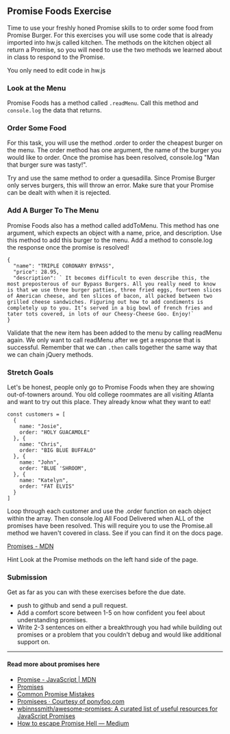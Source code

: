 ## Promise Foods Exercise

Time to use your freshly honed Promise skills to to order some food from Promise Burger. For this exercises you will use some code that is already imported into hw.js called kitchen. The methods on the kitchen object all return a Promise, so you will need to use the two methods we learned about in class to respond to the Promise.

You only need to edit code in hw.js

### Look at the Menu

Promise Foods has a method called `.readMenu`. Call this method and `console.log` the data that returns.

### Order Some Food

For this task, you will use the method .order to order the cheapest burger on the menu. The order method has one argument, the name of the burger you would like to order. Once the promise has been resolved, console.log "Man that burger sure was tasty!".

Try and use the same method to order a quesadilla. Since Promise Burger only serves burgers, this will throw an error. Make sure that your Promise can be dealt with when it is rejected.

### Add A Burger To The Menu

Promise Foods also has a method called addToMenu. This method has one argument, which expects an object with a name, price, and description. Use this method to add this burger to the menu. Add a method to console.log the response once the promise is resolved!
```
{
  "name": "TRIPLE CORONARY BYPASS",
  "price": 28.95,
  "description": ` It becomes difficult to even describe this, the most preposterous of our Bypass Burgers. All you really need to know is that we use three burger patties, three fried eggs, fourteen slices of American cheese, and ten slices of bacon, all packed between two grilled cheese sandwiches. Figuring out how to add condiments is completely up to you. It’s served in a big bowl of french fries and tater tots covered, in lots of our Cheesy-Cheese Goo. Enjoy!`
}
```

Validate that the new item has been added to the menu by calling readMenu again. We only want to call readMenu after we get a response that is successful. Remember that we can `.then` calls together the same way that we can chain jQuery methods.

### Stretch Goals

Let's be honest, people only go to Promise Foods when they are showing out-of-towners around. You old college roommates are all visiting Atlanta and want to try out this place. They already know what they want to eat!
```
const customers = [
  {
    name: "Josie",
    order: "HOLY GUACAMOLE"
  }, {
    name: "Chris",
    order: "BIG BLUE BUFFALO"
  }, {
    name: "John",
    order: "BLUE 'SHROOM",
  }, {
    name: "Katelyn",
    order: "FAT ELVIS"
  }
]
```

Loop through each customer and use the .order function on each object within the array. Then console.log All Food Delivered when ALL of the promises have been resolved. This will require you to use the Promise.all method we haven't covered in class. See if you can find it on the docs page.

[Promises - MDN](https://developer.mozilla.org/en-US/docs/Web/JavaScript/Reference/Global_Objects/Promise)

Hint Look at the Promise methods on the left hand side of the page.

### Submission

Get as far as you can with these exercises before the due date.

- push to github and send a pull request.
- Add a comfort score between 1-5 on how confident you feel about understanding promises.
- Write 2-3 sentences on either a breakthrough you had while building out promises or a problem that you couldn't debug and would like additional support on.

_____

#### Read more about promises here 

* [Promise - JavaScript | MDN](https://developer.mozilla.org/en-US/docs/Web/JavaScript/Reference/Global_Objects/Promise)
* [Promises](https://www.promisejs.org/)
* [Common Promise Mistakes](https://pouchdb.com/2015/05/18/we-have-a-problem-with-promises.html)
* [Promisees · Courtesy of ponyfoo.com](http://bevacqua.github.io/promisees/)
* [wbinnssmith/awesome-promises: A curated list of useful resources for JavaScript Promises](https://github.com/wbinnssmith/awesome-promises)
* [How to escape Promise Hell — Medium](https://medium.com/@pyrolistical/how-to-get-out-of-promise-hell-8c20e0ab0513#.4wtj9hlvw)

